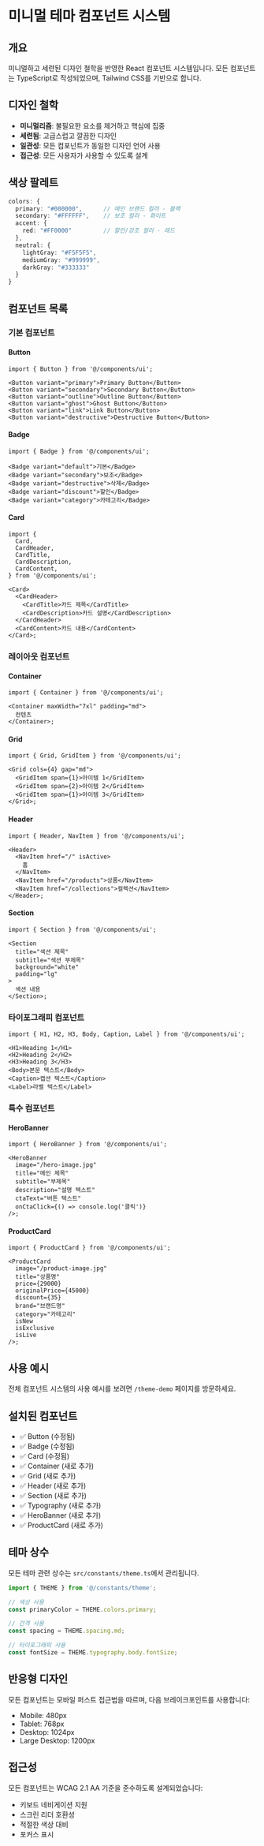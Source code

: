 # 미니멀 테마 컴포넌트 시스템

## 개요

미니멀하고 세련된 디자인 철학을 반영한 React 컴포넌트 시스템입니다. 모든 컴포넌트는 TypeScript로 작성되었으며, Tailwind CSS를 기반으로 합니다.

## 디자인 철학

- **미니멀리즘**: 불필요한 요소를 제거하고 핵심에 집중
- **세련됨**: 고급스럽고 깔끔한 디자인
- **일관성**: 모든 컴포넌트가 동일한 디자인 언어 사용
- **접근성**: 모든 사용자가 사용할 수 있도록 설계

## 색상 팔레트

```typescript
colors: {
  primary: "#000000",      // 메인 브랜드 컬러 - 블랙
  secondary: "#FFFFFF",    // 보조 컬러 - 화이트
  accent: {
    red: "#FF0000"         // 할인/강조 컬러 - 레드
  },
  neutral: {
    lightGray: "#F5F5F5",
    mediumGray: "#999999",
    darkGray: "#333333"
  }
}
```

## 컴포넌트 목록

### 기본 컴포넌트

#### Button

```tsx
import { Button } from '@/components/ui';

<Button variant="primary">Primary Button</Button>
<Button variant="secondary">Secondary Button</Button>
<Button variant="outline">Outline Button</Button>
<Button variant="ghost">Ghost Button</Button>
<Button variant="link">Link Button</Button>
<Button variant="destructive">Destructive Button</Button>
```

#### Badge

```tsx
import { Badge } from '@/components/ui';

<Badge variant="default">기본</Badge>
<Badge variant="secondary">보조</Badge>
<Badge variant="destructive">삭제</Badge>
<Badge variant="discount">할인</Badge>
<Badge variant="category">카테고리</Badge>
```

#### Card

```tsx
import {
  Card,
  CardHeader,
  CardTitle,
  CardDescription,
  CardContent,
} from '@/components/ui';

<Card>
  <CardHeader>
    <CardTitle>카드 제목</CardTitle>
    <CardDescription>카드 설명</CardDescription>
  </CardHeader>
  <CardContent>카드 내용</CardContent>
</Card>;
```

### 레이아웃 컴포넌트

#### Container

```tsx
import { Container } from '@/components/ui';

<Container maxWidth="7xl" padding="md">
  컨텐츠
</Container>;
```

#### Grid

```tsx
import { Grid, GridItem } from '@/components/ui';

<Grid cols={4} gap="md">
  <GridItem span={1}>아이템 1</GridItem>
  <GridItem span={2}>아이템 2</GridItem>
  <GridItem span={1}>아이템 3</GridItem>
</Grid>;
```

#### Header

```tsx
import { Header, NavItem } from '@/components/ui';

<Header>
  <NavItem href="/" isActive>
    홈
  </NavItem>
  <NavItem href="/products">상품</NavItem>
  <NavItem href="/collections">컬렉션</NavItem>
</Header>;
```

#### Section

```tsx
import { Section } from '@/components/ui';

<Section
  title="섹션 제목"
  subtitle="섹션 부제목"
  background="white"
  padding="lg"
>
  섹션 내용
</Section>;
```

### 타이포그래피 컴포넌트

```tsx
import { H1, H2, H3, Body, Caption, Label } from '@/components/ui';

<H1>Heading 1</H1>
<H2>Heading 2</H2>
<H3>Heading 3</H3>
<Body>본문 텍스트</Body>
<Caption>캡션 텍스트</Caption>
<Label>라벨 텍스트</Label>
```

### 특수 컴포넌트

#### HeroBanner

```tsx
import { HeroBanner } from '@/components/ui';

<HeroBanner
  image="/hero-image.jpg"
  title="메인 제목"
  subtitle="부제목"
  description="설명 텍스트"
  ctaText="버튼 텍스트"
  onCtaClick={() => console.log('클릭')}
/>;
```

#### ProductCard

```tsx
import { ProductCard } from '@/components/ui';

<ProductCard
  image="/product-image.jpg"
  title="상품명"
  price={29000}
  originalPrice={45000}
  discount={35}
  brand="브랜드명"
  category="카테고리"
  isNew
  isExclusive
  isLive
/>;
```

## 사용 예시

전체 컴포넌트 시스템의 사용 예시를 보려면 `/theme-demo` 페이지를 방문하세요.

## 설치된 컴포넌트

- ✅ Button (수정됨)
- ✅ Badge (수정됨)
- ✅ Card (수정됨)
- ✅ Container (새로 추가)
- ✅ Grid (새로 추가)
- ✅ Header (새로 추가)
- ✅ Section (새로 추가)
- ✅ Typography (새로 추가)
- ✅ HeroBanner (새로 추가)
- ✅ ProductCard (새로 추가)

## 테마 상수

모든 테마 관련 상수는 `src/constants/theme.ts`에서 관리됩니다.

```typescript
import { THEME } from '@/constants/theme';

// 색상 사용
const primaryColor = THEME.colors.primary;

// 간격 사용
const spacing = THEME.spacing.md;

// 타이포그래피 사용
const fontSize = THEME.typography.body.fontSize;
```

## 반응형 디자인

모든 컴포넌트는 모바일 퍼스트 접근법을 따르며, 다음 브레이크포인트를 사용합니다:

- Mobile: 480px
- Tablet: 768px
- Desktop: 1024px
- Large Desktop: 1200px

## 접근성

모든 컴포넌트는 WCAG 2.1 AA 기준을 준수하도록 설계되었습니다:

- 키보드 네비게이션 지원
- 스크린 리더 호환성
- 적절한 색상 대비
- 포커스 표시
